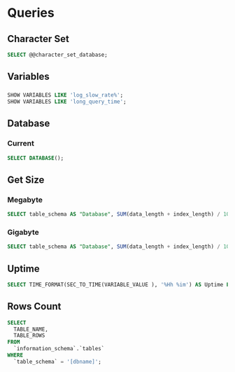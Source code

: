# Queries

## Character Set

```sql
SELECT @@character_set_database;
```

## Variables

###

```sql
SHOW VARIABLES LIKE 'log_slow_rate%';
SHOW VARIABLES LIKE 'long_query_time';
```

## Database

### Current

```sql
SELECT DATABASE();
```

## Get Size

### Megabyte

```sql
SELECT table_schema AS "Database", SUM(data_length + index_length) / 1024 / 1024 AS "Size (MB)" FROM information_schema.TABLES GROUP BY table_schema;
```

### Gigabyte

```sql
SELECT table_schema AS "Database", SUM(data_length + index_length) / 1024 / 1024 / 1024 AS "Size (GB)" FROM information_schema.TABLES GROUP BY table_schema;
```

## Uptime

```sql
SELECT TIME_FORMAT(SEC_TO_TIME(VARIABLE_VALUE ), '%Hh %im') AS Uptime FROM performance_schema.global_status WHERE VARIABLE_NAME='Uptime';
```

## Rows Count

```sql
SELECT
  TABLE_NAME,
  TABLE_ROWS
FROM
  `information_schema`.`tables`
WHERE
  `table_schema` = '[dbname]';
```
